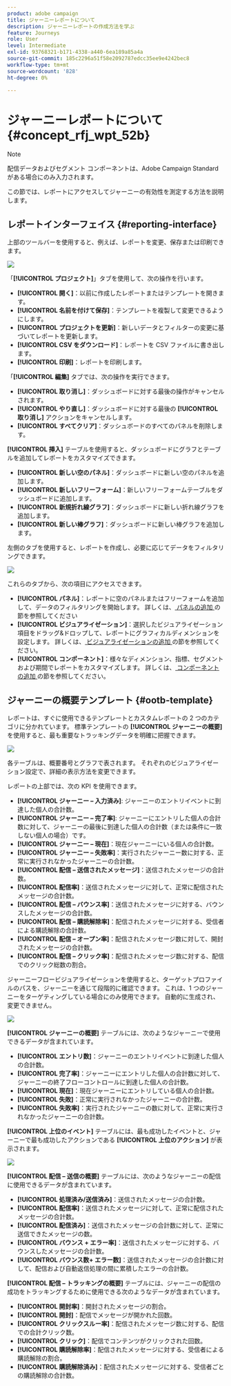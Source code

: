 ```yaml
---
product: adobe campaign
title: ジャーニーレポートについて
description: ジャーニーレポートの作成方法を学ぶ
feature: Journeys
role: User
level: Intermediate
exl-id: 93768321-b171-4338-a440-6ea189a85a4a
source-git-commit: 185c2296a51f58e2092787edcc35ee9e4242bec8
workflow-type: tm+mt
source-wordcount: '828'
ht-degree: 0%

---
```


# ジャーニーレポートについて {#concept_rfj_wpt_52b}

>[!NOTE]
>
>配信データおよびセグメント コンポーネントは、Adobe Campaign Standardがある場合にのみ入力されます。

この節では、レポートにアクセスしてジャーニーの有効性を測定する方法を説明します。

## レポートインターフェイス {#reporting-interface}

上部のツールバーを使用すると、例えば、レポートを変更、保存または印刷できます。

![](../assets/dynamic_report_toolbar.png)

「**[!UICONTROL プロジェクト]**」タブを使用して、次の操作を行います。

* **[!UICONTROL 開く]**：以前に作成したレポートまたはテンプレートを開きます。
* **[!UICONTROL 名前を付けて保存]**：テンプレートを複製して変更できるようにします。
* **[!UICONTROL プロジェクトを更新]**：新しいデータとフィルターの変更に基づいてレポートを更新します。
* **[!UICONTROL CSV をダウンロード]**：レポートを CSV ファイルに書き出します。
* **[!UICONTROL 印刷]**：レポートを印刷します。

「**[!UICONTROL 編集]** タブでは、次の操作を実行できます。

* **[!UICONTROL 取り消し]**：ダッシュボードに対する最後の操作がキャンセルされます。
* **[!UICONTROL やり直し]**：ダッシュボードに対する最後の **[!UICONTROL 取り消し]** アクションをキャンセルします。
* **[!UICONTROL すべてクリア]**：ダッシュボードのすべてのパネルを削除します。

**[!UICONTROL 挿入]** テーブルを使用すると、ダッシュボードにグラフとテーブルを追加してレポートをカスタマイズできます。

* **[!UICONTROL 新しい空のパネル]**：ダッシュボードに新しい空のパネルを追加します。
* **[!UICONTROL 新しいフリーフォーム]**：新しいフリーフォームテーブルをダッシュボードに追加します。
* **[!UICONTROL 新規折れ線グラフ]**：ダッシュボードに新しい折れ線グラフを追加します。
* **[!UICONTROL 新しい棒グラフ]**：ダッシュボードに新しい棒グラフを追加します。

左側のタブを使用すると、レポートを作成し、必要に応じてデータをフィルタリングできます。

![](../assets/dynamic_report_interface.png)

これらのタブから、次の項目にアクセスできます。

* **[!UICONTROL パネル]**：レポートに空のパネルまたはフリーフォームを追加して、データのフィルタリングを開始します。 詳しくは、[ パネルの追加 ](../reporting/creating-your-journey-reports.md#adding-panels) の節を参照してください
* **[!UICONTROL ビジュアライゼーション]**：選択したビジュアライゼーション項目をドラッグ&amp;ドロップして、レポートにグラフィカルディメンションを設定します。 詳しくは、[ ビジュアライゼーションの追加 ](../reporting/creating-your-journey-reports.md#adding-visualizations) の節を参照してください。
* **[!UICONTROL コンポーネント]**：様々なディメンション、指標、セグメントおよび期間でレポートをカスタマイズします。 詳しくは、[ コンポーネントの追加 ](../reporting/creating-your-journey-reports.md#adding-components) の節を参照してください。

## ジャーニーの概要テンプレート {#ootb-template}

レポートは、すぐに使用できるテンプレートとカスタムレポートの 2 つのカテゴリに分かれています。
標準テンプレートの **[!UICONTROL ジャーニーの概要]** を使用すると、最も重要なトラッキングデータを明確に把握できます。

![](../assets/dynamic_report_journey_8.png)

各テーブルは、概要番号とグラフで表されます。 それぞれのビジュアライゼーション設定で、詳細の表示方法を変更できます。

レポートの上部では、次の KPI を使用できます。

* **[!UICONTROL ジャーニー – 入力済み]**: ジャーニーのエントリイベントに到達した個人の合計数。
* **[!UICONTROL ジャーニー – 完了率]**: ジャーニーにエントリした個人の合計数に対して、ジャーニーの最後に到達した個人の合計数（または条件に一致しない個人の場合）です。
* **[!UICONTROL ジャーニー – 現在]**：現在ジャーニーにいる個人の合計数。
* **[!UICONTROL ジャーニー – 失敗率]**：実行されたジャーニー数に対する、正常に実行されなかったジャーニーの合計数。
* **[!UICONTROL 配信 – 送信されたメッセージ]**：送信されたメッセージの合計数。
* **[!UICONTROL 配信率]**：送信されたメッセージに対して、正常に配信されたメッセージの合計数。
* **[!UICONTROL 配信 – バウンス率]**：送信されたメッセージに対する、バウンスしたメッセージの合計数。
* **[!UICONTROL 配信 – 購読解除率]**：配信されたメッセージに対する、受信者による購読解除の合計数。
* **[!UICONTROL 配信 – オープン率]**：配信されたメッセージ数に対して、開封されたメッセージの合計数。
* **[!UICONTROL 配信 – クリック率]**：配信されたメッセージ数に対する、配信でのクリック総数の割合。

ジャーニーフロービジュアライゼーションを使用すると、ターゲットプロファイルのパスを、ジャーニーを通じて段階的に確認できます。 これは、1 つのジャーニーをターゲティングしている場合にのみ使用できます。 自動的に生成され、変更できません。

![](../assets/dynamic_report_journey_10.png)

**[!UICONTROL ジャーニーの概要]** テーブルには、次のようなジャーニーで使用できるデータが含まれています。

* **[!UICONTROL エントリ数]**：ジャーニーのエントリイベントに到達した個人の合計数。
* **[!UICONTROL 完了率]**：ジャーニーにエントリした個人の合計数に対して、ジャーニーの終了フローコントロールに到達した個人の合計数。
* **[!UICONTROL 現在]**：現在ジャーニーにエントリしている個人の合計数。
* **[!UICONTROL 失敗]**：正常に実行されなかったジャーニーの合計数。
* **[!UICONTROL 失敗率]**：実行されたジャーニーの数に対して、正常に実行されなかったジャーニーの合計数。

**[!UICONTROL 上位のイベント]** テーブルには、最も成功したイベントと、ジャーニーで最も成功したアクションである **[!UICONTROL 上位のアクション]** が表示されます。

![](../assets/dynamic_report_journey_11.png)

**[!UICONTROL 配信 – 送信の概要]** テーブルには、次のようなジャーニーの配信に使用できるデータが含まれています。

* **[!UICONTROL 処理済み/送信済み]**：送信されたメッセージの合計数。
* **[!UICONTROL 配信率]**：送信されたメッセージに対して、正常に配信されたメッセージの合計数。
* **[!UICONTROL 配信済み]**：送信されたメッセージの合計数に対して、正常に送信できたメッセージの数。
* **[!UICONTROL バウンス + エラー率]**：送信されたメッセージに対する、バウンスしたメッセージの合計数。
* **[!UICONTROL バウンス数+ エラー数]**：送信されたメッセージの合計数に対して、配信および自動返信処理の間に累積したエラーの合計数。

**[!UICONTROL 配信 – トラッキングの概要]** テーブルには、ジャーニーの配信の成功をトラッキングするために使用できる次のようなデータが含まれています。

* **[!UICONTROL 開封率]**：開封されたメッセージの割合。
* **[!UICONTROL 開封]**：配信でメッセージが開かれた回数。
* **[!UICONTROL クリックスルー率]**：配信されたメッセージ数に対する、配信での合計クリック数。
* **[!UICONTROL クリック]**：配信でコンテンツがクリックされた回数。
* **[!UICONTROL 購読解除率]**：配信されたメッセージに対する、受信者による購読解除の割合。
* **[!UICONTROL 購読解除済み]**：配信されたメッセージに対する、受信者ごとの購読解除の合計数。
